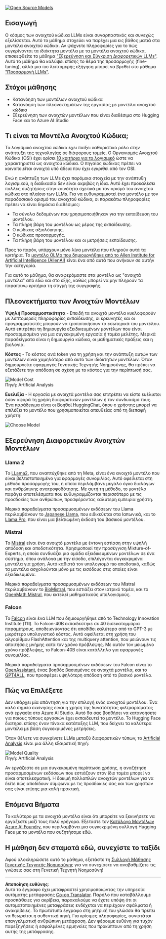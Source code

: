 <!--
CO_OP_TRANSLATOR_METADATA:
{
  "original_hash": "a8b2d4bb727c877ebf9edff8623d16b9",
  "translation_date": "2025-09-06T10:17:52+00:00",
  "source_file": "16-open-source-models/README.md",
  "language_code": "el"
}
-->
[![Open Source Models](../../../translated_images/16-lesson-banner.6b56555e8404fda1716382db4832cecbe616ccd764de381f0af6cfd694d05f74.el.png)](https://aka.ms/gen-ai-lesson16-gh?WT.mc_id=academic-105485-koreyst)

## Εισαγωγή

Ο κόσμος των ανοιχτού κώδικα LLMs είναι συναρπαστικός και συνεχώς εξελίσσεται. Αυτό το μάθημα στοχεύει να παρέχει μια εις βάθος ματιά στα μοντέλα ανοιχτού κώδικα. Αν ψάχνετε πληροφορίες για το πώς συγκρίνονται τα ιδιόκτητα μοντέλα με τα μοντέλα ανοιχτού κώδικα, επισκεφθείτε το μάθημα ["Εξερεύνηση και Σύγκριση Διαφορετικών LLMs"](../02-exploring-and-comparing-different-llms/README.md?WT.mc_id=academic-105485-koreyst). Αυτό το μάθημα θα καλύψει επίσης το θέμα της προσαρμογής (fine-tuning), αλλά μια πιο λεπτομερής εξήγηση μπορεί να βρεθεί στο μάθημα ["Προσαρμογή LLMs"](../18-fine-tuning/README.md?WT.mc_id=academic-105485-koreyst).

## Στόχοι μάθησης

- Κατανόηση των μοντέλων ανοιχτού κώδικα
- Κατανόηση των πλεονεκτημάτων της εργασίας με μοντέλα ανοιχτού κώδικα
- Εξερεύνηση των ανοιχτών μοντέλων που είναι διαθέσιμα στο Hugging Face και το Azure AI Studio

## Τι είναι τα Μοντέλα Ανοιχτού Κώδικα;

Το λογισμικό ανοιχτού κώδικα έχει παίξει καθοριστικό ρόλο στην ανάπτυξη της τεχνολογίας σε διάφορους τομείς. Ο Οργανισμός Ανοιχτού Κώδικα (OSI) έχει ορίσει [10 κριτήρια για το λογισμικό](https://web.archive.org/web/20241126001143/https://opensource.org/osd?WT.mc_id=academic-105485-koreyst) ώστε να χαρακτηριστεί ως ανοιχτού κώδικα. Ο πηγαίος κώδικας πρέπει να κοινοποιείται ανοιχτά υπό άδεια που έχει εγκριθεί από τον OSI.

Ενώ η ανάπτυξη των LLMs έχει παρόμοια στοιχεία με την ανάπτυξη λογισμικού, η διαδικασία δεν είναι ακριβώς η ίδια. Αυτό έχει προκαλέσει πολλές συζητήσεις στην κοινότητα σχετικά με τον ορισμό του ανοιχτού κώδικα στο πλαίσιο των LLMs. Για να ευθυγραμμιστεί ένα μοντέλο με τον παραδοσιακό ορισμό του ανοιχτού κώδικα, οι παρακάτω πληροφορίες πρέπει να είναι δημόσια διαθέσιμες:

- Τα σύνολα δεδομένων που χρησιμοποιήθηκαν για την εκπαίδευση του μοντέλου.
- Τα πλήρη βάρη του μοντέλου ως μέρος της εκπαίδευσης.
- Ο κώδικας αξιολόγησης.
- Ο κώδικας προσαρμογής.
- Τα πλήρη βάρη του μοντέλου και οι μετρήσεις εκπαίδευσης.

Προς το παρόν, υπάρχουν μόνο λίγα μοντέλα που πληρούν αυτά τα κριτήρια. Το [μοντέλο OLMo που δημιουργήθηκε από το Allen Institute for Artificial Intelligence (AllenAI)](https://huggingface.co/allenai/OLMo-7B?WT.mc_id=academic-105485-koreyst) είναι ένα από αυτά που ανήκουν σε αυτήν την κατηγορία.

Για αυτό το μάθημα, θα αναφερόμαστε στα μοντέλα ως "ανοιχτά μοντέλα" από εδώ και στο εξής, καθώς μπορεί να μην πληρούν τα παραπάνω κριτήρια τη στιγμή της συγγραφής.

## Πλεονεκτήματα των Ανοιχτών Μοντέλων

**Υψηλή Προσαρμοστικότητα** - Επειδή τα ανοιχτά μοντέλα κυκλοφορούν με λεπτομερείς πληροφορίες εκπαίδευσης, οι ερευνητές και οι προγραμματιστές μπορούν να τροποποιήσουν τα εσωτερικά του μοντέλου. Αυτό επιτρέπει τη δημιουργία εξειδικευμένων μοντέλων που είναι προσαρμοσμένα για μια συγκεκριμένη εργασία ή τομέα μελέτης. Μερικά παραδείγματα είναι η δημιουργία κώδικα, οι μαθηματικές πράξεις και η βιολογία.

**Κόστος** - Το κόστος ανά token για τη χρήση και την ανάπτυξη αυτών των μοντέλων είναι χαμηλότερο από αυτό των ιδιόκτητων μοντέλων. Όταν δημιουργείτε εφαρμογές Γενετικής Τεχνητής Νοημοσύνης, θα πρέπει να εξετάζετε την απόδοση σε σχέση με το κόστος για την περίπτωσή σας.

![Model Cost](../../../translated_images/model-price.3f5a3e4d32ae00b465325159e1f4ebe7b5861e95117518c6bfc37fe842950687.el.png)  
Πηγή: Artificial Analysis

**Ευελιξία** - Η εργασία με ανοιχτά μοντέλα σας επιτρέπει να είστε ευέλικτοι όσον αφορά τη χρήση διαφορετικών μοντέλων ή τον συνδυασμό τους. Ένα παράδειγμα είναι οι [Βοηθοί HuggingChat](https://huggingface.co/chat?WT.mc_id=academic-105485-koreyst), όπου ο χρήστης μπορεί να επιλέξει το μοντέλο που χρησιμοποιείται απευθείας από τη διεπαφή χρήστη:

![Choose Model](../../../translated_images/choose-model.f095d15bbac922141591fd4fac586dc8d25e69b42abf305d441b84c238e293f2.el.png)

## Εξερεύνηση Διαφορετικών Ανοιχτών Μοντέλων

### Llama 2

Το [LLama2](https://huggingface.co/meta-llama?WT.mc_id=academic-105485-koreyst), που αναπτύχθηκε από τη Meta, είναι ένα ανοιχτό μοντέλο που είναι βελτιστοποιημένο για εφαρμογές συνομιλίας. Αυτό οφείλεται στη μέθοδο προσαρμογής του, η οποία περιλάμβανε μεγάλο όγκο διαλόγων και ανθρώπινης ανατροφοδότησης. Με αυτή τη μέθοδο, το μοντέλο παράγει αποτελέσματα που ευθυγραμμίζονται περισσότερο με τις προσδοκίες των ανθρώπων, προσφέροντας καλύτερη εμπειρία χρήστη.

Μερικά παραδείγματα προσαρμοσμένων εκδόσεων του Llama περιλαμβάνουν το [Japanese Llama](https://huggingface.co/elyza/ELYZA-japanese-Llama-2-7b?WT.mc_id=academic-105485-koreyst), που ειδικεύεται στα Ιαπωνικά, και το [Llama Pro](https://huggingface.co/TencentARC/LLaMA-Pro-8B?WT.mc_id=academic-105485-koreyst), που είναι μια βελτιωμένη έκδοση του βασικού μοντέλου.

### Mistral

Το [Mistral](https://huggingface.co/mistralai?WT.mc_id=academic-105485-koreyst) είναι ένα ανοιχτό μοντέλο με έντονη εστίαση στην υψηλή απόδοση και αποδοτικότητα. Χρησιμοποιεί την προσέγγιση Mixture-of-Experts, η οποία συνδυάζει μια ομάδα εξειδικευμένων μοντέλων σε ένα σύστημα, όπου ανάλογα με την είσοδο, επιλέγονται συγκεκριμένα μοντέλα για χρήση. Αυτό καθιστά τον υπολογισμό πιο αποδοτικό, καθώς τα μοντέλα ασχολούνται μόνο με τις εισόδους στις οποίες είναι εξειδικευμένα.

Μερικά παραδείγματα προσαρμοσμένων εκδόσεων του Mistral περιλαμβάνουν το [BioMistral](https://huggingface.co/BioMistral/BioMistral-7B?text=Mon+nom+est+Thomas+et+mon+principal?WT.mc_id=academic-105485-koreyst), που εστιάζει στον ιατρικό τομέα, και το [OpenMath Mistral](https://huggingface.co/nvidia/OpenMath-Mistral-7B-v0.1-hf?WT.mc_id=academic-105485-koreyst), που εκτελεί μαθηματικούς υπολογισμούς.

### Falcon

Το [Falcon](https://huggingface.co/tiiuae?WT.mc_id=academic-105485-koreyst) είναι ένα LLM που δημιουργήθηκε από το Technology Innovation Institute (**TII**). Το Falcon-40B εκπαιδεύτηκε σε 40 δισεκατομμύρια παραμέτρους, αποδεικνύοντας ότι αποδίδει καλύτερα από το GPT-3 με μικρότερο υπολογιστικό κόστος. Αυτό οφείλεται στη χρήση του αλγορίθμου FlashAttention και της multiquery attention, που μειώνουν τις απαιτήσεις μνήμης κατά τον χρόνο πρόβλεψης. Με αυτόν τον μειωμένο χρόνο πρόβλεψης, το Falcon-40B είναι κατάλληλο για εφαρμογές συνομιλίας.

Μερικά παραδείγματα προσαρμοσμένων εκδόσεων του Falcon είναι το [OpenAssistant](https://huggingface.co/OpenAssistant/falcon-40b-sft-top1-560?WT.mc_id=academic-105485-koreyst), ένας βοηθός βασισμένος σε ανοιχτά μοντέλα, και το [GPT4ALL](https://huggingface.co/nomic-ai/gpt4all-falcon?WT.mc_id=academic-105485-koreyst), που προσφέρει υψηλότερη απόδοση από το βασικό μοντέλο.

## Πώς να Επιλέξετε

Δεν υπάρχει μία απάντηση για την επιλογή ενός ανοιχτού μοντέλου. Ένα καλό σημείο εκκίνησης είναι η χρήση της δυνατότητας φιλτραρίσματος ανά εργασία στο Azure AI Studio. Αυτό θα σας βοηθήσει να κατανοήσετε για ποιους τύπους εργασιών έχει εκπαιδευτεί το μοντέλο. Το Hugging Face διατηρεί επίσης έναν πίνακα κατάταξης LLM, που δείχνει τα καλύτερα μοντέλα με βάση συγκεκριμένες μετρήσεις.

Όταν θέλετε να συγκρίνετε LLMs μεταξύ διαφορετικών τύπων, το [Artificial Analysis](https://artificialanalysis.ai/?WT.mc_id=academic-105485-koreyst) είναι μια άλλη εξαιρετική πηγή:

![Model Quality](../../../translated_images/model-quality.aaae1c22e00f7ee1cd9dc186c611ac6ca6627eabd19e5364dce9e216d25ae8a5.el.png)  
Πηγή: Artificial Analysis

Αν εργάζεστε σε μια συγκεκριμένη περίπτωση χρήσης, η αναζήτηση προσαρμοσμένων εκδόσεων που εστιάζουν στον ίδιο τομέα μπορεί να είναι αποτελεσματική. Η δοκιμή πολλαπλών ανοιχτών μοντέλων για να δείτε πώς αποδίδουν σύμφωνα με τις προσδοκίες σας και των χρηστών σας είναι επίσης μια καλή πρακτική.

## Επόμενα Βήματα

Το καλύτερο με τα ανοιχτά μοντέλα είναι ότι μπορείτε να ξεκινήσετε να εργάζεστε μαζί τους πολύ γρήγορα. Εξετάστε τον [Κατάλογο Μοντέλων Azure AI Foundry](https://ai.azure.com?WT.mc_id=academic-105485-koreyst), που περιλαμβάνει μια συγκεκριμένη συλλογή Hugging Face με τα μοντέλα που συζητήσαμε εδώ.

## Η μάθηση δεν σταματά εδώ, συνεχίστε το ταξίδι

Αφού ολοκληρώσετε αυτό το μάθημα, εξετάστε τη [Συλλογή Μάθησης Γενετικής Τεχνητής Νοημοσύνης](https://aka.ms/genai-collection?WT.mc_id=academic-105485-koreyst) για να συνεχίσετε να αναβαθμίζετε τις γνώσεις σας στη Γενετική Τεχνητή Νοημοσύνη!

---

**Αποποίηση ευθύνης**:  
Αυτό το έγγραφο έχει μεταφραστεί χρησιμοποιώντας την υπηρεσία αυτόματης μετάφρασης [Co-op Translator](https://github.com/Azure/co-op-translator). Παρόλο που καταβάλλουμε προσπάθειες για ακρίβεια, παρακαλούμε να έχετε υπόψη ότι οι αυτοματοποιημένες μεταφράσεις ενδέχεται να περιέχουν σφάλματα ή ανακρίβειες. Το πρωτότυπο έγγραφο στη μητρική του γλώσσα θα πρέπει να θεωρείται η αυθεντική πηγή. Για κρίσιμες πληροφορίες, συνιστάται επαγγελματική ανθρώπινη μετάφραση. Δεν φέρουμε ευθύνη για τυχόν παρεξηγήσεις ή εσφαλμένες ερμηνείες που προκύπτουν από τη χρήση αυτής της μετάφρασης.